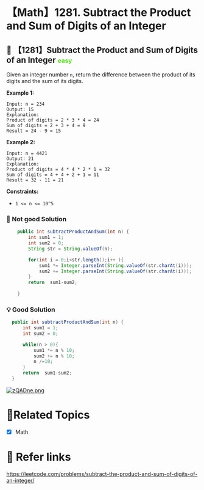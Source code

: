 # 【Math】1281. Subtract the Product and Sum of Digits of an Integer

## 💙 【1281】Subtract the Product and Sum of Digits of an Integer <font size="3" color="#4FE915">easy</font>

Given an integer number `n`, return the difference between the product of its digits and the sum of its digits. 

**Example 1:**

```
Input: n = 234
Output: 15 
Explanation: 
Product of digits = 2 * 3 * 4 = 24 
Sum of digits = 2 + 3 + 4 = 9 
Result = 24 - 9 = 15
```

**Example 2:**

```
Input: n = 4421
Output: 21
Explanation: 
Product of digits = 4 * 4 * 2 * 1 = 32 
Sum of digits = 4 + 4 + 2 + 1 = 11 
Result = 32 - 11 = 21
```

**Constraints:**

- `1 <= n <= 10^5`

### 🤒 Not good Solution

```java
    public int subtractProductAndSum(int n) {
        int sum1 = 1;
        int sum2 = 0;
        String str = String.valueOf(n);

        for(int i = 0;i<str.length();i++ ){
            sum1 *= Integer.parseInt(String.valueOf(str.charAt(i)));
            sum2 += Integer.parseInt(String.valueOf(str.charAt(i)));
        }
        return  sum1-sum2;
        
    }
```

### 💡 Good Solution

```java
  public int subtractProductAndSum(int n) {
      int sum1 = 1;
      int sum2 = 0;

      while(n > 0){
          sum1 *= n % 10;
          sum2 += n % 10;
          n /=10;
      }
      return  sum1-sum2;
  }
```

[![zQADne.png](https://s1.ax1x.com/2022/11/21/zQADne.png)](https://imgse.com/i/zQADne)

#  🚦Related Topics

- [x] Math

# 🔗 Refer links

https://leetcode.com/problems/subtract-the-product-and-sum-of-digits-of-an-integer/